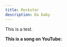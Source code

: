 ```yaml
---
title: Rockstar
description: Da baby
---
```

This is a test.

**This is a song on YouTube:**

<YouTube url="https://www.youtube.com/embed/4PDpVNKZgKg" />